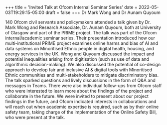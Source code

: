+++
title = 'Invited Talk at Ofcom Internal Seminar Series'
date = 2022-05-03T19:29:15-05:00
draft = false
+++
Dr Mark Wong and  Dr Aunam Quyoum

140 Ofcom civil servants and policymakers attended a talk given by Dr. Mark Wong and  Research Associate, Dr. Aunam Quyoum, both at University of Glasgow and part of the PRIME project. The talk was part of the Ofcom internal/academic seminar series. Their presentation introduced how our multi-institutional PRIME project examines online harms and bias of AI and data systems on Minoritised Ethnic people in digital health, housing, and energy services in the UK. Wong and Quyoum discussed the impact and potential inequalities arising from digitisation (such as use of data and algorithmic decision-making). We also discussed the potential of co-design approach to develop fair and inclusive AI & digital tools with Minoritised Ethnic communities and multi-stakeholders to mitigate discriminatory bias. The talk sparked questions and lively discussions in the form of Q&A and messages in Teams. There were also individual follow-ups from Ofcom staff who were interested to learn more about the findings of the project and collaborate in the future. We were invited to present about our project findings in the future, and Ofcom indicated interests in collaborations and will reach out when academic expertise is required, such as by their online safety team, taking charge of the implementation of the Online Safety Bill, who were present at the talk.

